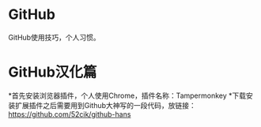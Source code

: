 # GitHub
GitHub使用技巧，个人习惯。

# GitHub汉化篇
*首先安装浏览器插件，个人使用Chrome，插件名称：Tampermonkey
*下载安装扩展插件之后需要用到Github大神写的一段代码，放链接：https://github.com/52cik/github-hans
